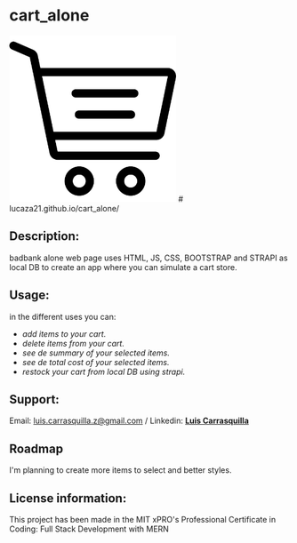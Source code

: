 # cart_alone

<img src= "cart.png" width='300'/>
# lucaza21.github.io/cart_alone/

## Description:
badbank alone web page uses HTML, JS, CSS, BOOTSTRAP  and STRAPI as local DB to create an app where you can simulate a cart store.

## Usage: 
in the different uses you can:

* _add items to your cart._
* _delete items from your cart._
* _see de summary of your selected items._
* _see de total cost of your selected items._
* _restock your cart from local DB using strapi._

## Support:
Email: <luis.carrasquilla.z@gmail.com> / 
Linkedin: **[Luis Carrasquilla](https://www.linkedin.com/in/luis-carrasquilla/)** 

## Roadmap
I'm planning to create more items to select and better styles.

## License information:  
This project has been made in the MIT xPRO's Professional Certificate in Coding: Full Stack Development with MERN
